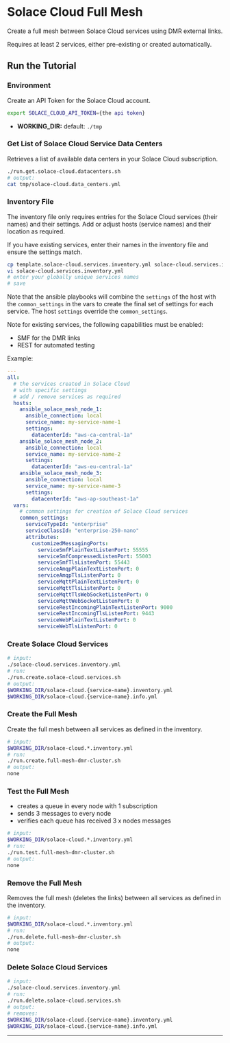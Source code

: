 # Solace Cloud Full Mesh

Create a full mesh between Solace Cloud services using DMR external links.

Requires at least 2 services, either pre-existing or created automatically.


## Run the Tutorial

### Environment
Create an API Token for the Solace Cloud account.

````bash
export SOLACE_CLOUD_API_TOKEN={the api token}
````

* **WORKING_DIR:** default: `./tmp`

### Get List of Solace Cloud Service Data Centers

Retrieves a list of available data centers in your Solace Cloud subscription.

````bash
./run.get.solace-cloud.datacenters.sh
# output:
cat tmp/solace-cloud.data_centers.yml
````

### Inventory File

The inventory file only requires entries for the Solace Cloud services (their names) and their settings.
Add or adjust hosts (service names) and their location as required.

If you have existing services, enter their names in the inventory file and ensure the settings match.

````bash
cp template.solace-cloud.services.inventory.yml solace-cloud.services.inventory.yml
vi solace-cloud.services.inventory.yml
# enter your globally unique services names
# save
````

Note that the ansible playbooks will combine the `settings` of the host with the `common_settings` in the vars to create the final set of settings for each service. The host `settings` override the `common_settings`.

Note for existing services, the following capabilities must be enabled:
- SMF for the DMR links
- REST for automated testing

Example:
````yaml
---
all:
  # the services created in Solace Cloud
  # with specific settings
  # add / remove services as required
  hosts:
    ansible_solace_mesh_node_1:
      ansible_connection: local
      service_name: my-service-name-1
      settings:
        datacenterId: "aws-ca-central-1a"
    ansible_solace_mesh_node_2:
      ansible_connection: local
      service_name: my-service-name-2
      settings:
        datacenterId: "aws-eu-central-1a"
    ansible_solace_mesh_node_3:
      ansible_connection: local
      service_name: my-service-name-3
      settings:
        datacenterId: "aws-ap-southeast-1a"
  vars:
    # common settings for creation of Solace Cloud services
    common_settings:
      serviceTypeId: "enterprise"
      serviceClassId: "enterprise-250-nano"
      attributes:
        customizedMessagingPorts:
          serviceSmfPlainTextListenPort: 55555
          serviceSmfCompressedListenPort: 55003
          serviceSmfTlsListenPort: 55443
          serviceAmqpPlainTextListenPort: 0
          serviceAmqpTlsListenPort: 0
          serviceMqttPlainTextListenPort: 0
          serviceMqttTlsListenPort: 0
          serviceMqttTlsWebSocketListenPort: 0
          serviceMqttWebSocketListenPort: 0
          serviceRestIncomingPlainTextListenPort: 9000
          serviceRestIncomingTlsListenPort: 9443
          serviceWebPlainTextListenPort: 0
          serviceWebTlsListenPort: 0
````


### Create Solace Cloud Services

````bash
# input:
./solace-cloud.services.inventory.yml
# run:
./run.create.solace-cloud.services.sh
# output:
$WORKING_DIR/solace-cloud.{service-name}.inventory.yml
$WORKING_DIR/solace-cloud.{service-name}.info.yml
````

### Create the Full Mesh

Create the full mesh between all services as defined in the inventory.

````bash
# input:
$WORKING_DIR/solace-cloud.*.inventory.yml
# run:
./run.create.full-mesh-dmr-cluster.sh
# output:
none
````

### Test the Full Mesh

- creates a queue in every node with 1 subscription
- sends 3 messages to every node
- verifies each queue has received 3 x nodes messages

````bash
# input:
$WORKING_DIR/solace-cloud.*.inventory.yml
# run:
./run.test.full-mesh-dmr-cluster.sh
# output:
none
````

### Remove the Full Mesh

Removes the full mesh (deletes the links) between all services as defined in the inventory.

````bash
# input:
$WORKING_DIR/solace-cloud.*.inventory.yml
# run:
./run.delete.full-mesh-dmr-cluster.sh
# output:
none
````

### Delete Solace Cloud Services

````bash
# input:
./solace-cloud.services.inventory.yml
# run:
./run.delete.solace-cloud.services.sh
# output:
# removes:
$WORKING_DIR/solace-cloud.{service-name}.inventory.yml
$WORKING_DIR/solace-cloud.{service-name}.info.yml
````

---
